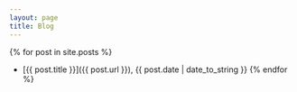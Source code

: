 ```yaml
---
layout: page
title: Blog
---
```


{% for post in site.posts %}
- [{{ post.title }}]({{ post.url }}), {{ post.date | date_to_string  }}
{% endfor %}